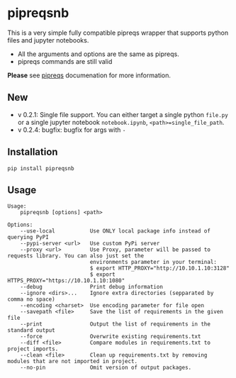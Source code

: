 # pipreqsnb

This is a very simple fully compatible pipreqs wrapper that supports python files and jupyter notebooks.

- All the arguments and options are the same as pipreqs.
- pipreqs commands are still valid

__Please__ see [pipreqs](https://github.com/bndr/pipreqs/) documenation for more information.

## New
 - v 0.2.1: Single file support. You can either target a single python `file.py` or a single jupyter notebook
  `notebook.ipynb`, `<path>=single_file_path`.
- v 0.2.4: bugfix: bugfix for args with `-`
  
## Installation

    pip install pipreqsnb

## Usage


    Usage:
        pipreqsnb [options] <path> 
    
    Options:
        --use-local           Use ONLY local package info instead of querying PyPI
        --pypi-server <url>   Use custom PyPi server
        --proxy <url>         Use Proxy, parameter will be passed to requests library. You can also just set the
                              environments parameter in your terminal:
                              $ export HTTP_PROXY="http://10.10.1.10:3128"
                              $ export HTTPS_PROXY="https://10.10.1.10:1080"
        --debug               Print debug information
        --ignore <dirs>...    Ignore extra directories (sepparated by comma no space)
        --encoding <charset>  Use encoding parameter for file open
        --savepath <file>     Save the list of requirements in the given file
        --print               Output the list of requirements in the standard output
        --force               Overwrite existing requirements.txt
        --diff <file>         Compare modules in requirements.txt to project imports.
        --clean <file>        Clean up requirements.txt by removing modules that are not imported in project.
        --no-pin              Omit version of output packages.
